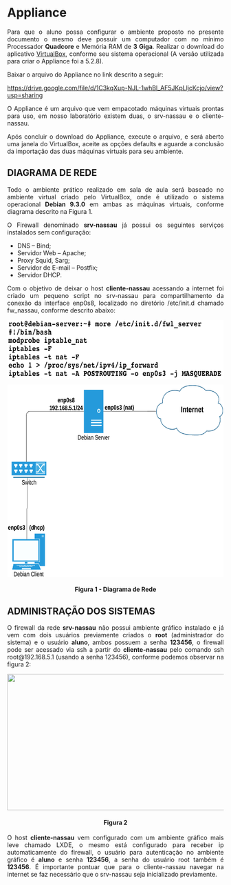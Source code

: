 # Appliance
<p align="justify">Para que o aluno possa configurar o ambiente proposto no presente documento o mesmo deve possuir um computador com no mínimo Processador <b>Quadcore</b> e Memória RAM de <b>3 Giga</b>.
Realizar o download do aplicativo <a href = https://www.virtualbox.org/wiki/Downloads>VirtualBox</a>, conforme seu sistema operacional (A versão utilizada para criar o Appliance foi a 5.2.8).</p>


Baixar o arquivo do Appliance no link descrito a seguir:

https://drive.google.com/file/d/1C3kqXup-NJL-1whBl_AF5JKpLljcKcjo/view?usp=sharing

<p align="justify">O Appliance é um arquivo que vem empacotado máquinas virtuais prontas para uso, em nosso laboratório existem duas, o srv-nassau e o cliente-nassau.</p>

<p align="justify">Após concluir o download do Appliance, execute o arquivo, e será aberto uma janela do VirtualBox, aceite as opções defaults e aguarde a conclusão da importação das duas máquinas virtuais para seu ambiente.</p>

## DIAGRAMA DE REDE

<p align="justify">Todo o ambiente prático realizado em sala de aula será baseado no ambiente virtual criado pelo VirtualBox, onde é utilizado o sistema operacional <b>Debian 9.3.0</b> em ambas as máquinas virtuais, conforme diagrama descrito na Figura 1.</p>
<p align="justify">O Firewall denominado <b>srv-nassau</b> já possui os seguintes serviços instalados sem configuração:</p>

 * DNS – Bind;
 * Servidor Web – Apache;
 * Proxy Squid, Sarg;
 * Servidor de E-mail – Postfix;
 * Servidor DHCP.

<p align="justify">Com o objetivo de deixar o host <b>cliente-nassau</b> acessando a internet foi criado um pequeno script no srv-nassau para compartilhamento da conexão da interface enp0s8, localizado no diretório /etc/init.d chamado fw_nassau, conforme descrito abaixo:</p>

<p align="center"><img src="images/firewall.png"  width="650" height="136" align="middle"/></p>

<p align="center"><img src="images/Basic-Network.png"  width="650" height="447" align="middle"/></p>
<h4 align="middle">Figura 1 - Diagrama de Rede</h4>

## ADMINISTRAÇÃO DOS SISTEMAS

<p align="justify">O firewall da rede <B>srv-nassau</B> não possui ambiente gráfico instalado e já vem com dois usuários previamente criados o <b>root</b> (administrador do sistema) e o usuário <b>aluno</b>, ambos possuem a senha <b>123456</b>, o firewall pode ser acessado via ssh a partir do <b>cliente-nassau</b> pelo comando ssh root@192.168.5.1 (usando a senha 123456), conforme podemos observar na figura 2:</p>


<p align="center"><img src="images/log-client.png"  width="750" height="316" align="middle"/></p>

<h4 align="middle">Figura 2</h4>

<p align="justify">O host <b>cliente-nassau</b> vem configurado com um ambiente gráfico mais leve chamado LXDE, o mesmo está configurado para receber ip automaticamente do firewall, o usuário para autenticação no ambiente gráfico é <b>aluno</b> e senha <b>123456</b>, a senha do usuário root também é <b>123456</b>.
É importante pontuar que para o cliente-nassau navegar na internet se faz necessário que o srv-nassau seja inicializado previamente.</p>


